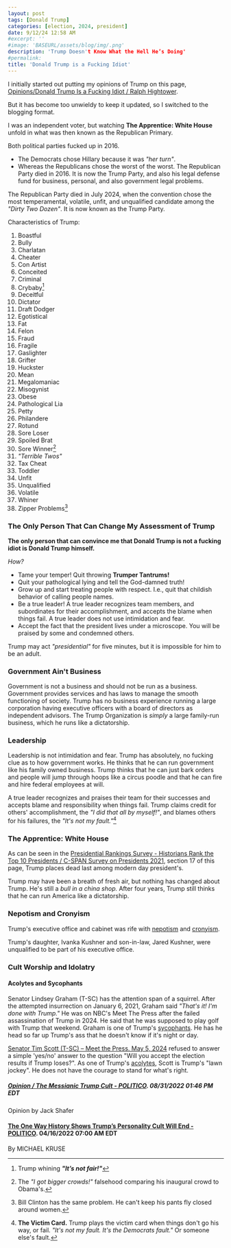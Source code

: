 ```yaml
---
layout: post
tags: [Donald Trump]
categories: [election, 2024, president]
date: 9/12/24 12:58 AM
#excerpt: ''
#image: 'BASEURL/assets/blog/img/.png'
description: 'Trump Doesn't Know What the Hell He’s Doing'
#permalink:
title: 'Donald Trump is a Fucking Idiot'
---
```


I initially started out putting my opinions of Trump on this page, [Opinions/Donald Trump Is a Fucking Idiot / Ralph Hightower](https://ralphhightower.github.io/RalphHightower/Opinions/DonaldTrumpIsAFuckingIdiot.html).

But it has become too unwieldy to keep it updated, so I switched to the blogging format. 

I was an independent voter, but watching **The Apprentice: White House** unfold in what was then known as the Republican Primary. 

Both political parties fucked up in 2016.

- The Democrats chose Hillary because it was *"her turn"*.
- Whereas the Republicans chose the worst of the worst. The Republican Party died in 2016. It is now the Trump Party, and also his legal defense fund for business, personal, and also government legal problems.

The Republican Party died in July 2024, when the convention chose the most temperamental, volatile, unfit, and unqualified candidate among the *"Dirty Two Dozen"*. It is now known as the Trump Party. 

Characteristics of Trump:

1. Boastful
2. Bully
3. Charlatan
4. Cheater
5. Con Artist
6. Conceited
7. Criminal
8. Crybaby[^112]
9. Deceitful
10. Dictator
11. Draft Dodger 
12. Egotistical
13. Fat
14. Felon
15. Fraud
16. Fragile
17. Gaslighter
18. Grifter
19. Huckster
20. Mean
21. Megalomaniac
22. Misogynist
23. Obese
24. Pathological Lia
25. Petty
26. Philandere
27. Rotund 
28. Sore Loser
29. Spoiled Brat
30. Sore Winner[^113]
31. *"Terrible Twos"*
32. Tax Cheat
33. Toddler
34. Unfit
35. Unqualified
36. Volatile
37. Whiner
38. Zipper Problems[^114]


[^111]: **The Victim Card.** Trump plays the victim card when things don't go his way, or fail. *"It's not my fault. It's the Democrats fault."* Or someone else's fault.
[^112]: Trump whining ***"It’s not fair!"***
[^113]: The *"I got bigger crowds!"* falsehood comparing his inaugural crowd to Obama's.
[^114]: Bill Clinton has the same problem. He can't keep his pants fly closed around women.

### The Only Person That Can Change My Assessment of Trump

**The only person that can convince me that Donald Trump is not a fucking idiot is Donald Trump himself.**

*How?*

- Tame your temper! Quit throwing **Trumper Tantrums!**
- Quit your pathological lying and tell the God-damned truth!
- Grow up and start treating people with respect. I.e., quit that childish behavior of calling people names.
- Be a true leader! A true leader recognizes team members, and subordinates for their accomplishment, and accepts the blame when things fail. A true leader does not use intimidation and fear.
- Accept the fact that the president lives under a microscope. You will be praised by some and condemned others.

Trump may act *"presidential"* for five minutes, but it is impossible for him to be an adult.

### Government Ain't Business

Government is not a business and should not be run as a business. Government provides services and has laws to manage the smooth functioning of society. Trump has no business experience running a large corporation having executive officers with a board of directors as independent advisors. The Trump Organization is *simply* a large family-run business, which he runs like a dictatorship.

### Leadership

Leadership is not intimidation and fear. Trump has absolutely, no fucking clue as to how government works. He thinks that he can run government like his family owned business. Trump thinks that he can just bark orders and people will jump through hoops like a circus poodle and that he can fire and hire federal employees at will.

A true leader recognizes and praises their team for their successes and accepts blame and responsibility when things fail. Trump claims credit for others' accomplishment, the *"I did that all by myself!"*, and blames others for his failures, the *"It's not my fault."*[^111]

### The Apprentice: White House

As can be seen in the [Presidential Rankings Survey - Historians Rank the Top 10 Presidents / C-SPAN Survey on Presidents 2021](https://www.c-span.org/presidentsurvey2021/?page=overall), section 17 of this page, Trump places dead last among modern day president's.

Trump may have been a breath of fresh air, but nothing has changed about Trump. He's still a *bull in a china shop.* After four years, Trump still thinks that he can run America like a dictatorship.

### Nepotism and Cronyism

Trump's executive office and cabinet was rife with [nepotism](http://www.merriam-webster.com/dictionary/nepotism) and [cronyism](http://www.merriam-webster.com/word-of-the-day/2024/09/03/).

Trump's daughter, Ivanka Kushner and son-in-law, Jared Kushner, were unqualified to be part of his executive office.

### Cult Worship and Idolatry

#### Acolytes and Sycophants

Senator Lindsey Graham (T-SC) has the attention span of a squirrel. After the attempted insurrection on January 6, 2021, Graham said *"That's it! I'm done with Trump."* He was on NBC's Meet The Press after the failed assassination of Trump in 2024. He said that he was supposed to play golf with Trump that weekend. Graham is one of Trump's [sycophants](http://www.merriam-webster.com/dictionary/sycophant). He has he head so far up  Trump's ass that he doesn't know if it's night or day.

[Senator Tim Scott (T-SC) – Meet the Press. May 5, 2024](https://www.nbcnews.com/meet-the-press/video/federal-funding-is-a-privilege-not-a-right-tim-scott-tells-college-presidents-full-interview-210290757680) refused to answer a simple 'yes/no' answer to the question "Will you accept the election results if Trump loses?". As one of Trump's [acolytes](http://www.merriam-webster.com/dictionary/acolyte), Scott is Trump's "lawn jockey". He does not have the courage to stand for what's right.

##### [Opinion / The Messianic Trump Cult - POLITICO](https://www.politico.com/news/magazine/2022/08/31/the-messianic-trump-cult-00054382).  08/31/2022 01:46 PM EDT
Opinion by Jack Shafer

####  [The One Way History Shows Trump’s Personality Cult Will End - POLITICO](https://www.politico.com/news/magazine/2022/04/16/history-shows-trump-personality-cult-end-00024941).  04/16/2022 07:00 AM EDT
By MICHAEL KRUSE



